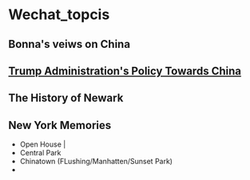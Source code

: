 # Wechat_topcis
## Bonna's veiws on China

## [Trump Administration's Policy Towards China](https://www.whitehouse.gov/briefings-statements/remarks-vice-president-pence-administrations-policy-toward-china/)

## The History of Newark

## New York Memories
* Open House | 
* Central Park
* Chinatown (FLushing/Manhatten/Sunset Park)
* 
